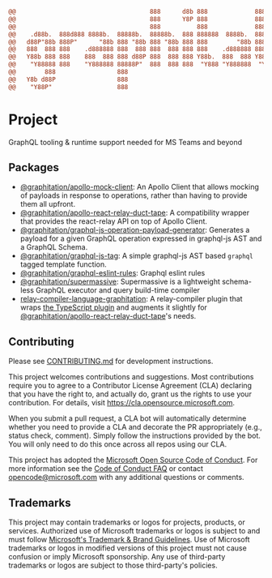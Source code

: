 ```diff
@@                                     888      d8b 888             888    d8b                     @@
@@                                     888      Y8P 888             888    Y8P                     @@
@@                                     888          888             888                            @@
@@    .d88b.  888d888 8888b.  88888b.  88888b.  888 888888  8888b.  888888 888  .d88b.  88888b.    @@
@@   d88P"88b 888P"      "88b 888 "88b 888 "88b 888 888        "88b 888    888 d88""88b 888 "88b   @@
@@   888  888 888    .d888888 888  888 888  888 888 888    .d888888 888    888 888  888 888  888   @@
@@   Y88b 888 888    888  888 888 d88P 888  888 888 Y88b.  888  888 Y88b.  888 Y88..88P 888  888   @@
@@    "Y88888 888    "Y888888 88888P"  888  888 888  "Y888 "Y888888  "Y888 888  "Y88P"  888  888   @@
@@        888                 888                                                                  @@
@@   Y8b d88P                 888                                                                  @@
@@    "Y88P"                  888                                                                  @@
```

# Project

GraphQL tooling & runtime support needed for MS Teams and beyond

## Packages

- [@graphitation/apollo-mock-client](./packages/apollo-mock-client): An Apollo Client that allows mocking of payloads in response to operations, rather than having to provide them all upfront.
- [@graphitation/apollo-react-relay-duct-tape](./packages/apollo-react-relay-duct-tape): A compatibility wrapper that provides the react-relay API on top of Apollo Client.
- [@graphitation/graphql-js-operation-payload-generator](./packages/graphql-js-operation-payload-generator): Generates a payload for a given GraphQL operation expressed in graphql-js AST and a GraphQL Schema.
- [@graphitation/graphql-js-tag](./packages): A simple graphql-js AST based `graphql` tagged template function.
- [@graphitation/graphql-eslint-rules](./packages/graphql-eslint-rules): Graphql eslint rules 
- [@graphitation/supermassive](./packages/supermassive): Supermassive is a lightweight schema-less GraphQL executor and query build-time compiler
- [relay-compiler-language-graphitation](./packages/relay-compiler-language-graphitation): A relay-compiler plugin that wraps [the TypeScript plugin](https://github.com/relay-tools/relay-compiler-language-typescript) and augments it slightly for [@graphitation/apollo-react-relay-duct-tape](./packages/apollo-react-relay-duct-tape)'s needs.

## Contributing

Please see [CONTRIBUTING.md](CONTRIBUTING.md) for development instructions.

This project welcomes contributions and suggestions. Most contributions require you to agree to a
Contributor License Agreement (CLA) declaring that you have the right to, and actually do, grant us
the rights to use your contribution. For details, visit https://cla.opensource.microsoft.com.

When you submit a pull request, a CLA bot will automatically determine whether you need to provide
a CLA and decorate the PR appropriately (e.g., status check, comment). Simply follow the instructions
provided by the bot. You will only need to do this once across all repos using our CLA.

This project has adopted the [Microsoft Open Source Code of Conduct](https://opensource.microsoft.com/codeofconduct/).
For more information see the [Code of Conduct FAQ](https://opensource.microsoft.com/codeofconduct/faq/) or
contact [opencode@microsoft.com](mailto:opencode@microsoft.com) with any additional questions or comments.

## Trademarks

This project may contain trademarks or logos for projects, products, or services. Authorized use of Microsoft
trademarks or logos is subject to and must follow
[Microsoft's Trademark & Brand Guidelines](https://www.microsoft.com/en-us/legal/intellectualproperty/trademarks/usage/general).
Use of Microsoft trademarks or logos in modified versions of this project must not cause confusion or imply Microsoft sponsorship.
Any use of third-party trademarks or logos are subject to those third-party's policies.

